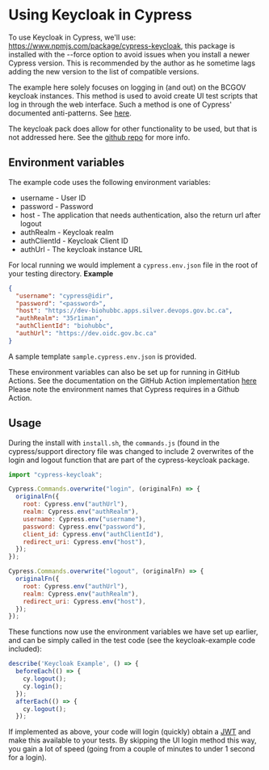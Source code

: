 # Using Keycloak in Cypress

To use Keycloak in Cypress, we'll use: https://www.npmjs.com/package/cypress-keycloak, this package is installed with the --force option to avoid issues when you install a newer Cypress version. This is recommended by the author as he sometime lags adding the new version to the list of compatible versions.

The example here solely focuses on logging in (and out) on the BCGOV keycloak instances.
This method is used to avoid create UI test scripts that log in through the web interface. Such a method is one of Cypress' documented anti-patterns. See [here](https://docs.cypress.io/guides/references/best-practices#Organizing-Tests-Logging-In-Controlling-State).

The keycloak pack does allow for other functionality to be used, but that is not addressed here. See the [github repo](https://github.com/babangsund/cypress-keycloak) for more info.

## Environment variables

The example code uses the following environment variables:

- username - User ID
- password - Password
- host - The application that needs authentication, also the return url after logout
- authRealm - Keycloak realm
- authClientId - Keycloak Client ID
- authUrl - The keycloak instance URL

For local running we would implement a `cypress.env.json` file in the root of your testing directory.
**Example**

```json
{
  "username": "cypress@idir",
  "password": "<password>",
  "host": "https://dev-biohubbc.apps.silver.devops.gov.bc.ca",
  "authRealm": "35r1iman",
  "authClientId": "biohubbc",
  "authUrl": "https://dev.oidc.gov.bc.ca"
}
```

A sample template `sample.cypress.env.json` is provided.

These environment variables can also be set up for running in GitHub Actions. See the documentation on the GitHub Action implementation [here](https://github.com/bcgov/automated-testing/blob/main/.github/workflows/README.md)
Please note the environment names that Cypress requires in a Github Action.

## Usage

During the install with `install.sh`, the `commands.js` (found in the cypress/support directory file was changed to include 2 overwrites of the login and logout function that are part of the cypress-keycloak package.

```javascript
import "cypress-keycloak";

Cypress.Commands.overwrite("login", (originalFn) => {
  originalFn({
    root: Cypress.env("authUrl"),
    realm: Cypress.env("authRealm"),
    username: Cypress.env("username"),
    password: Cypress.env("password"),
    client_id: Cypress.env("authClientId"),
    redirect_uri: Cypress.env("host"),
  });
});

Cypress.Commands.overwrite("logout", (originalFn) => {
  originalFn({
    root: Cypress.env("authUrl"),
    realm: Cypress.env("authRealm"),
    redirect_uri: Cypress.env("host"),
  });
});
```

These functions now use the environment variables we have set up earlier, and can be simply called in the test code (see the keycloak-example code included):

```javascript
describe('Keycloak Example', () => {
  beforeEach(() => {
    cy.logout();
    cy.login();
  });
  afterEach(() => {
    cy.logout();
  });
```

If implemented as above, your code will login (quickly) obtain a [JWT](https://jwt.io/introduction) and make this available to your tests.
By skipping the UI login method this way, you gain a lot of speed (going from a couple of minutes to under 1 second for a login).
